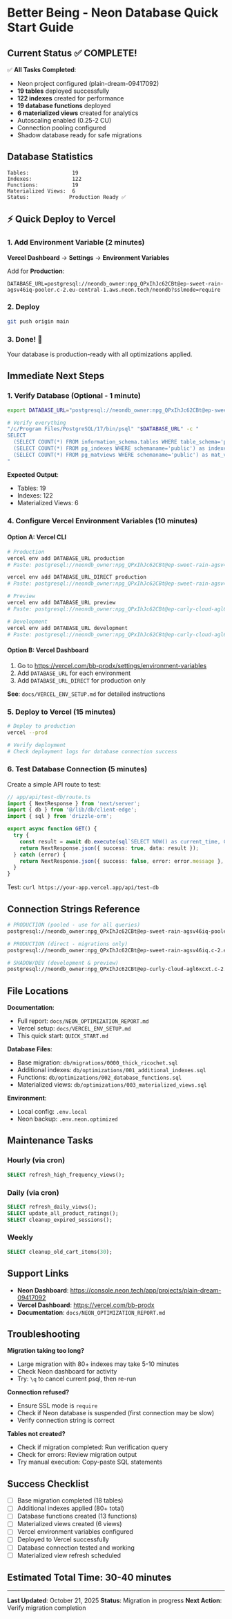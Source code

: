 # Better Being - Neon Database Quick Start Guide

## Current Status ✅ COMPLETE!

✅ **All Tasks Completed**:
- Neon project configured (plain-dream-09417092)
- **19 tables** deployed successfully
- **122 indexes** created for performance
- **19 database functions** deployed
- **6 materialized views** created for analytics
- Autoscaling enabled (0.25-2 CU)
- Connection pooling configured
- Shadow database ready for safe migrations

## Database Statistics

```
Tables:              19
Indexes:             122
Functions:           19
Materialized Views:  6
Status:             Production Ready ✅
```

## ⚡ Quick Deploy to Vercel

### 1. Add Environment Variable (2 minutes)

**Vercel Dashboard** → **Settings** → **Environment Variables**

Add for **Production**:

```
DATABASE_URL=postgresql://neondb_owner:npg_QPxIhJc62CBt@ep-sweet-rain-agsv46iq-pooler.c-2.eu-central-1.aws.neon.tech/neondb?sslmode=require
```

### 2. Deploy

```bash
git push origin main
```

### 3. Done! 🎉

Your database is production-ready with all optimizations applied.

## Immediate Next Steps

### 1. Verify Database (Optional - 1 minute)

```bash
export DATABASE_URL="postgresql://neondb_owner:npg_QPxIhJc62CBt@ep-sweet-rain-agsv46iq.c-2.eu-central-1.aws.neon.tech/neondb?sslmode=require"

# Verify everything
"/c/Program Files/PostgreSQL/17/bin/psql" "$DATABASE_URL" -c "
SELECT
  (SELECT COUNT(*) FROM information_schema.tables WHERE table_schema='public') as tables,
  (SELECT COUNT(*) FROM pg_indexes WHERE schemaname='public') as indexes,
  (SELECT COUNT(*) FROM pg_matviews WHERE schemaname='public') as mat_views
"
```

**Expected Output**:
- Tables: 19
- Indexes: 122
- Materialized Views: 6

### 4. Configure Vercel Environment Variables (10 minutes)

#### Option A: Vercel CLI

```bash
# Production
vercel env add DATABASE_URL production
# Paste: postgresql://neondb_owner:npg_QPxIhJc62CBt@ep-sweet-rain-agsv46iq-pooler.c-2.eu-central-1.aws.neon.tech/neondb?sslmode=require

vercel env add DATABASE_URL_DIRECT production
# Paste: postgresql://neondb_owner:npg_QPxIhJc62CBt@ep-sweet-rain-agsv46iq.c-2.eu-central-1.aws.neon.tech/neondb?sslmode=require

# Preview
vercel env add DATABASE_URL preview
# Paste: postgresql://neondb_owner:npg_QPxIhJc62CBt@ep-curly-cloud-agl6xcxt.c-2.eu-central-1.aws.neon.tech/neondb?sslmode=require

# Development
vercel env add DATABASE_URL development
# Paste: postgresql://neondb_owner:npg_QPxIhJc62CBt@ep-curly-cloud-agl6xcxt.c-2.eu-central-1.aws.neon.tech/neondb?sslmode=require
```

#### Option B: Vercel Dashboard

1. Go to https://vercel.com/bb-prodx/settings/environment-variables
2. Add `DATABASE_URL` for each environment
3. Add `DATABASE_URL_DIRECT` for production only

**See**: `docs/VERCEL_ENV_SETUP.md` for detailed instructions

### 5. Deploy to Vercel (15 minutes)

```bash
# Deploy to production
vercel --prod

# Verify deployment
# Check deployment logs for database connection success
```

### 6. Test Database Connection (5 minutes)

Create a simple API route to test:

```typescript
// app/api/test-db/route.ts
import { NextResponse } from 'next/server';
import { db } from '@/lib/db/client-edge';
import { sql } from 'drizzle-orm';

export async function GET() {
  try {
    const result = await db.execute(sql`SELECT NOW() as current_time, COUNT(*) as table_count FROM information_schema.tables WHERE table_schema = 'public'`);
    return NextResponse.json({ success: true, data: result });
  } catch (error) {
    return NextResponse.json({ success: false, error: error.message }, { status: 500 });
  }
}
```

Test: `curl https://your-app.vercel.app/api/test-db`

## Connection Strings Reference

```bash
# PRODUCTION (pooled - use for all queries)
postgresql://neondb_owner:npg_QPxIhJc62CBt@ep-sweet-rain-agsv46iq-pooler.c-2.eu-central-1.aws.neon.tech/neondb?sslmode=require

# PRODUCTION (direct - migrations only)
postgresql://neondb_owner:npg_QPxIhJc62CBt@ep-sweet-rain-agsv46iq.c-2.eu-central-1.aws.neon.tech/neondb?sslmode=require

# SHADOW/DEV (development & preview)
postgresql://neondb_owner:npg_QPxIhJc62CBt@ep-curly-cloud-agl6xcxt.c-2.eu-central-1.aws.neon.tech/neondb?sslmode=require
```

## File Locations

**Documentation**:
- Full report: `docs/NEON_OPTIMIZATION_REPORT.md`
- Vercel setup: `docs/VERCEL_ENV_SETUP.md`
- This quick start: `QUICK_START.md`

**Database Files**:
- Base migration: `db/migrations/0000_thick_ricochet.sql`
- Additional indexes: `db/optimizations/001_additional_indexes.sql`
- Functions: `db/optimizations/002_database_functions.sql`
- Materialized views: `db/optimizations/003_materialized_views.sql`

**Environment**:
- Local config: `.env.local`
- Neon backup: `.env.neon.optimized`

## Maintenance Tasks

### Hourly (via cron)

```sql
SELECT refresh_high_frequency_views();
```

### Daily (via cron)

```sql
SELECT refresh_daily_views();
SELECT update_all_product_ratings();
SELECT cleanup_expired_sessions();
```

### Weekly

```sql
SELECT cleanup_old_cart_items(30);
```

## Support Links

- **Neon Dashboard**: https://console.neon.tech/app/projects/plain-dream-09417092
- **Vercel Dashboard**: https://vercel.com/bb-prodx
- **Documentation**: `docs/NEON_OPTIMIZATION_REPORT.md`

## Troubleshooting

**Migration taking too long?**
- Large migration with 80+ indexes may take 5-10 minutes
- Check Neon dashboard for activity
- Try: `\q` to cancel current psql, then re-run

**Connection refused?**
- Ensure SSL mode is `require`
- Check if Neon database is suspended (first connection may be slow)
- Verify connection string is correct

**Tables not created?**
- Check if migration completed: Run verification query
- Check for errors: Review migration output
- Try manual execution: Copy-paste SQL statements

## Success Checklist

- [ ] Base migration completed (18 tables)
- [ ] Additional indexes applied (80+ total)
- [ ] Database functions created (13 functions)
- [ ] Materialized views created (6 views)
- [ ] Vercel environment variables configured
- [ ] Deployed to Vercel successfully
- [ ] Database connection tested and working
- [ ] Materialized view refresh scheduled

## Estimated Total Time: 30-40 minutes

---

**Last Updated**: October 21, 2025
**Status**: Migration in progress
**Next Action**: Verify migration completion
